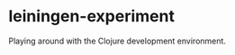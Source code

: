 leiningen-experiment
====================

Playing around with the Clojure development environment.
